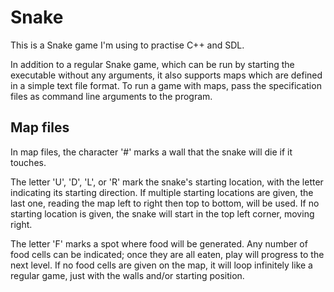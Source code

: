 # Snake

This is a Snake game I'm using to practise C++ and SDL.

In addition to a regular Snake game, which can be run by starting the
executable without any arguments, it also supports maps which are
defined in a simple text file format. To run a game with maps, pass
the specification files as command line arguments to the program.

## Map files

In map files, the character '#' marks a wall that the snake will die
if it touches.

The letter 'U', 'D', 'L', or 'R' mark the snake's starting location,
with the letter indicating its starting direction. If multiple
starting locations are given, the last one, reading the map left to
right then top to bottom, will be used. If no starting location is
given, the snake will start in the top left corner, moving right.

The letter 'F' marks a spot where food will be generated. Any number
of food cells can be indicated; once they are all eaten, play will
progress to the next level. If no food cells are given on the map, it
will loop infinitely like a regular game, just with the walls and/or
starting position.
